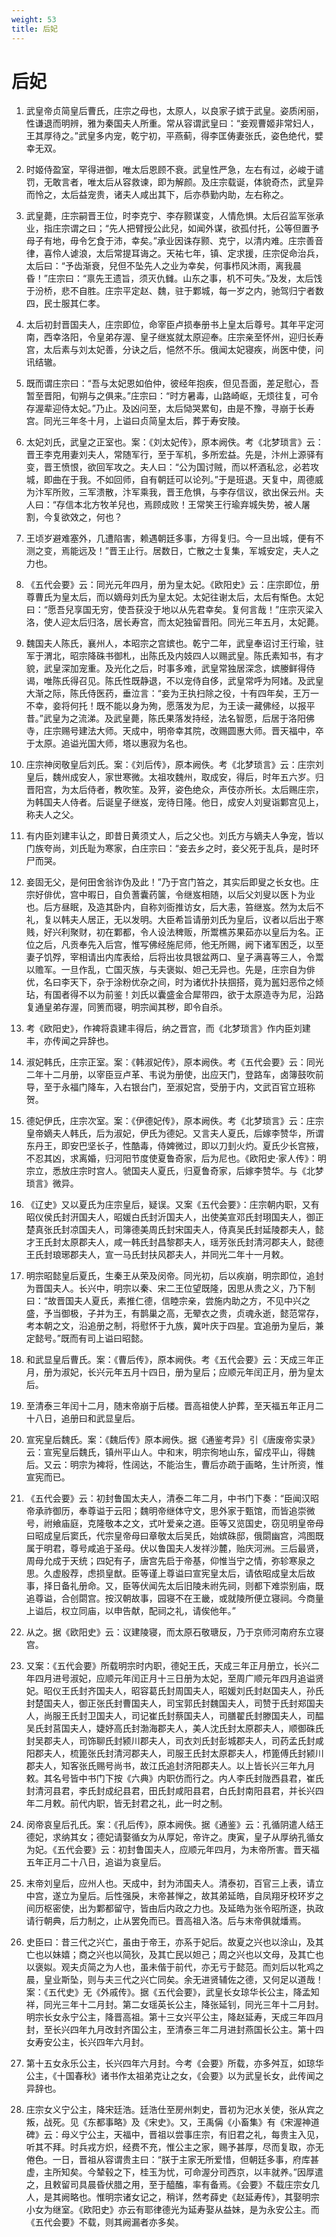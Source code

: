 ```yaml
---
weight: 53
title: 后妃
---
```


# 后妃

1. <span id="后妃-1"></span>
武皇帝贞简皇后曹氏，庄宗之母也，太原人，以良家子嫔于武皇。姿质闲丽，性谦退而明辨，雅为秦国夫人所重。常从容谓武皇曰：“妾观曹姬非常妇人，王其厚待之。”武皇多内宠，乾宁初，平燕蓟，得李匡俦妻张氏，姿色绝代，嬖幸无双。

2. <span id="后妃-2"></span>
时姬侍盈室，罕得进御，唯太后恩顾不衰。武皇性严急，左右有过，必峻于谴罚，无敢言者，唯太后从容救谏，即为解颜。及庄宗载诞，体貌奇杰，武皇异而怜之，太后益宠贵，诸夫人咸出其下，后亦恭勤内助，左右称之。

3. <span id="后妃-3"></span>
武皇薨，庄宗嗣晋王位，时李克宁、李存颢谋变，人情危惧。太后召监军张承业，指庄宗谓之曰；“先人把臂授公此兒，如闻外谋，欲孤付托，公等但置予母子有地，毋令乞食于沛，幸矣。”承业因诛存颢、克宁，以清内难。庄宗善音律，喜伶人谑浪，太后常提耳诲之。天祐七年，镇、定求援，庄宗促命治兵，太后曰：“予齿渐衰，兒但不坠先人之业为幸矣，何事栉风沐雨，离我晨昏！”庄宗曰：“禀先王遗旨，须灭仇雠。山东之事，机不可失。”及发，太后饯于汾桥，悲不自胜。庄宗平定赵、魏，驻于鄴城，每一岁之内，驰驾归宁者数四，民士服其仁孝。

4. <span id="后妃-4"></span>
太后初封晋国夫人，庄宗即位，命宰臣卢损奉册书上皇太后尊号。其年平定河南，西幸洛阳，令皇弟存渥、皇子继岌就太原迎奉。庄宗亲至怀州，迎归长寿宫，太后素与刘太妃善，分诀之后，悒然不乐。俄闻太妃寝疾，尚医中使，问讯结辙。

5. <span id="后妃-5"></span>
既而谓庄宗曰：“吾与太妃恩如伯仲，彼经年抱疾，但见吾面，差足慰心，吾暂至晋阳，旬朔与之俱来。”庄宗曰：“时方暑毒，山路崎岖，无烦往复，可令存渥辈迎侍太妃。”乃止。及凶问至，太后恸哭累旬，由是不豫，寻崩于长寿宫。同光三年冬十月，上谥曰贞简皇太后，葬于寿安陵。

6. <span id="后妃-6"></span>
太妃刘氏，武皇之正室也。案：《刘太妃传》，原本阙佚。考《北梦琐言》云：晋王李克用妻刘夫人，常随军行，至于军机，多所宏益。先是，汴州上源驿有变，晋王愤恨，欲回军攻之。夫人曰：“公为国讨贼，而以杯酒私忿，必若攻城，即曲在于我。不如回师，自有朝廷可以论列。”于是班退。天复中，周德威为汴军所败，三军溃散，汴军乘我，晋王危惧，与李存信议，欲出保云州。夫人曰：“存信本北方牧羊兒也，焉顾成败！王常笑王行瑜弃城失势，被人屠割，今复欲效之，何也？

7. <span id="后妃-7"></span>
王顷岁避难塞外，几遭陷害，赖遇朝廷多事，方得复归。今一旦出城，便有不测之变，焉能远及！”晋王止行。居数日，亡散之士复集，军城安定，夫人之力也。

8. <span id="后妃-8"></span>
《五代会要》云：同光元年四月，册为皇太妃。《欧阳史》云：庄宗即位，册尊曹氏为皇太后，而以嫡母刘氏为皇太妃。太妃往谢太后，太后有惭色。太妃曰：“愿吾兒享国无穷，使吾获没于地以从先君幸矣。复何言哉！”庄宗灭梁入洛，使人迎太后归洛，居长寿宫，而太妃独留晋阳。同光三年五月，太妃薨。

9. <span id="后妃-9"></span>
魏国夫人陈氏，襄州人，本昭宗之宫嫔也。乾宁二年，武皇奉诏讨王行瑜，驻军于渭北，昭宗降硃书御札，出陈氏及内妓四人以赐武皇。陈氏素知书，有才貌，武皇深加宠重。及光化之后，时事多难，武皇常独居深念，嫔媵鲜得侍谒，唯陈氏得召见。陈氏性既静退，不以宠侍自侈，武皇常呼为阿媎。及武皇大渐之际，陈氏侍医药，垂泣言：“妾为王执扫除之役，十有四年矣，王万一不幸，妾将何托！既不能以身为殉，愿落发为尼，为王读一藏佛经，以报平昔。”武皇为之流涕。及武皇薨，陈氏果落发持经，法名智愿，后居于洛阳佛寺，庄宗赐号建法大师。天成中，明帝幸其院，改赐圆惠大师。晋天福中，卒于太原。追谥光国大师，塔以惠寂为名也。

10. <span id="后妃-10"></span>
庄宗神闵敬皇后刘氏。案：《刘后传》，原本阙佚。考《北梦琐言》云：庄宗刘皇后，魏州成安人，家世寒微。太祖攻魏州，取成安，得后，时年五六岁。归晋阳宫，为太后侍者，教吹笙。及笄，姿色绝众，声伎亦所长。太后赐庄宗，为韩国夫人侍者。后诞皇子继岌，宠待日隆。他日，成安人刘叟诣鄴宫见上，称夫人之父。

11. <span id="后妃-11"></span>
有内臣刘建丰认之，即昔日黄须丈人，后之父也。刘氏方与嫡夫人争宠，皆以门族夸尚，刘氏耻为寒家，白庄宗曰：“妾去乡之时，妾父死于乱兵，是时环尸而哭。

12. <span id="后妃-12"></span>
妾固无父，是何田舍翁诈伪及此！”乃于宫门笞之，其实后即叟之长女也。庄宗好俳优，宫中暇日，自负蓍囊药箧，令继岌相随，以后父刘叟以医卜为业也。后方昼眠，及造其卧内，自称刘衙推访女，后大恚，笞继岌。然为太后不礼，复以韩夫人居正，无以发明。大臣希旨请册刘氏为皇后，议者以后出于寒贱，好兴利聚财，初在鄴都，令人设法稗贩，所鬻樵苏果茹亦以皇后为名。正位之后，凡贡奉先入后宫，惟写佛经施尼师，他无所赐，阙下诸军困乏，以至妻子饥殍，宰相请出内库表给，后将出妆具银盆两口、皇子满喜等三人，令鬻以赡军。一旦作乱，亡国灭族，与夫褒姒、妲己无异也。先是，庄宗自为俳优，名曰李天下，杂于涂粉优杂之间，时为诸优扑扶掴搭，竟为嚚妇恶伶之倾玷，有国者得不以为前鉴！刘氏以囊盛金合犀带四，欲于太原造寺为尼，沿路复通皇弟存渥，同箦而寝，明宗闻其秽，即令自杀。

13. <span id="后妃-13"></span>
考《欧阳史》，作裨将袁建丰得后，纳之晋宫，而《北梦琐言》作内臣刘建丰，亦传闻之异辞也。

14. <span id="后妃-14"></span>
淑妃韩氏，庄宗正室。案：《韩淑妃传》，原本阙佚。考《五代会要》云：同光二年十二月册，以宰臣豆卢革、韦说为册使，出应天门，登路车，卤簿鼓吹前导，至于永福门降车，入右银台门，至淑妃宫，受册于内，文武百官立班称贺。

15. <span id="后妃-15"></span>
德妃伊氏，庄宗次室。案：《伊德妃传》，原本阙佚。考《北梦琐言》云：庄宗皇帝嫡夫人韩氏，后为淑妃，伊氏为德妃。又言夫人夏氏，后嫁李赞华，所谓东丹王，即安巴坚长子，性酷毒，侍婢微过，即以刀刲火灼。夏氏少长宫掖，不忍其凶，求离婚，归河阳节度使夏鲁奇家，后为尼也。《欧阳史·家人传》：明宗立，悉放庄宗时宫人。虢国夫人夏氏，归夏鲁奇家，后嫁李赞华。与《北梦琐言》微异。

16. <span id="后妃-16"></span>
《辽史》又以夏氏为庄宗皇后，疑误。又案《五代会要》：庄宗朝内职，又有昭仪侯氏封汧国夫人，昭媛白氏封沂国夫人，出使美宣邓氏封珝国夫人，御正楚真张氏封凉国夫人，司簿德美周氏封宋国夫人，侍真吴氏封延陵郡夫人，懿才王氏封太原郡夫人，咸一韩氏封昌黎郡夫人，瑶芳张氏封清河郡夫人，懿德王氏封琅琊郡夫人，宣一马氏封扶风郡夫人，并同光二年十一月敕。

17. <span id="后妃-17"></span>
明宗昭懿皇后夏氏，生秦王从荣及闵帝。同光初，后以疾崩，明宗即位，追封为晋国夫人。长兴中，明宗以秦、宋二王位望既隆，因思从贵之义，乃下制曰：“故晋国夫人夏氏，素推仁德，信睦宗亲，尝施内助之方，不见中兴之盛，予当御极，子并为王，有鹊巢之高，无翚衣之贵，贞魂永逝，懿范常存，考本朝之文，沿追册之制，将慰怀于九族，冀叶庆于四星。宜追册为皇后，兼定懿号。”既而有司上谥曰昭懿。

18. <span id="后妃-18"></span>
和武显皇后曹氏。案：《曹后传》，原本阙佚。考《五代会要》云：天成三年正月，册为淑妃，长兴元年五月十四日，册为皇后；应顺元年闰正月，册为皇太后。

19. <span id="后妃-19"></span>
至清泰三年闰十二月，随末帝崩于后楼。晋高祖使人护葬，至天福五年正月二十八日，追册曰和武显皇后。

20. <span id="后妃-20"></span>
宣宪皇后魏氏。案：《魏后传》原本阙佚。据《通鉴考异》引《唐废帝实录》云：宣宪皇后魏氏，镇州平山人。中和末，明宗徇地山东，留戍平山，得魏后。又云：明宗为裨将，性阔达，不能治生，曹后亦疏于画略，生计所资，惟宣宪而已。

21. <span id="后妃-21"></span>
《五代会要》云：初封鲁国太夫人，清泰二年二月，中书门下奏：“臣闻汉昭帝承祚御历，奉尊谥于云阳；魏明帝继体守文，思外家于甄馆，而皆追崇微号，祔飨庙庭，克隆敬本之文，式叶爱亲之道。臣等又览国史，窃见明皇帝母曰昭成皇后窦氏，代宗皇帝母曰章敬太后吴氏，始嫔硃邸，俄閟幽宫，鸿图既属于明君，尊号咸追于圣母。伏以鲁国夫人发祥沙麓，贻庆河洲。三后最贤，周母允成于天统；四妃有子，唐宫先启于帝基，仰惟当宁之情，弥轸寒泉之思。久虚殷荐，虑损皇猷。臣等谨上尊谥曰宣宪皇太后，请依昭成皇太后故事，择日备礼册命。又，臣等伏闻先太后旧陵未祔先祠，则都下难崇别庙，既追尊谥，合创閟宫。按汉朝故事，园寝不在王畿，或就陵所便立寝祠。今商量上谥后，权立同庙，以申告献，配祠之礼，请俟他年。”

22. <span id="后妃-22"></span>
从之。据《欧阳史》云：议建陵寝，而太原石敬瑭反，乃于京师河南府东立寝宫。

23. <span id="后妃-23"></span>
又案：《五代会要》所载明宗时内职，德妃王氏，天成三年正月册立，长兴二年四月进号淑妃，应顺元年闰正月十三日册为太妃，至周广顺元年四月追谥贤妃。昭仪王氏封齐国夫人，昭容葛氏封周国夫人，昭媛刘氏封赵国夫人，孙氏封楚国夫人，御正张氏封曹国夫人，司宝郭氏封魏国夫人，司赞于氏封郑国夫人，尚服王氏封卫国夫人，司记崔氏封蔡国夫人，司膳翟氏封滕国夫人，司醖吴氏封莒国夫人，婕妤高氏封渤海郡夫人，美人沈氏封太原郡夫人，顺御硃氏封吴郡夫人，司饰聊氏封颍川郡夫人，司衣刘氏封彭城郡夫人，司药孟氏封咸阳郡夫人，梳篦张氏封清河郡夫人，司服王氏封太原郡夫人，栉篦傅氏封颍川郡夫人，知客张氏赐号尚书，故江氏追封济阳郡夫人。以上皆长兴三年九月敕。其名号皆中书门下按《六典》内职仿而行之。内人李氏封陇西县君，崔氏封清河县君，李氏封成纪县君，田氏封咸阳县君，白氏封南阳县君，并长兴四年二月敕。前代内职，皆无封君之礼，此一时之制。

24. <span id="后妃-24"></span>
闵帝哀皇后孔氏。案：《孔后传》，原本阙佚。据《通鉴》云：孔循阴遣人结王德妃，求纳其女；德妃请娶循女为从厚妃，帝许之。庚寅，皇子从厚纳孔循女为妃。《五代会要》云：初封鲁国夫人，应顺元年四月，为末帝所害。晋天福五年正月二十八日，追谥为哀皇后。

25. <span id="后妃-25"></span>
末帝刘皇后，应州人也。天成中，封为沛国夫人。清泰初，百官三上表，请立中宫，遂立为皇后。后性强戾，末帝甚惮之，故其弟延皓，自凤翔牙校环岁之间历枢密使，出为鄴都留守，皆由后内政之力也。及延皓为张令昭所逐，执政请行朝典，后力制之，止从罢免而已。晋高祖入洛。后与末帝俱就燔焉。

26. <span id="后妃-26"></span>
史臣曰：昔三代之兴亡，虽由于帝王，亦系于妃后。故夏之兴也以涂山，及其亡也以妹嬉；商之兴也以简狄，及其亡民以妲己；周之兴也以文母，及其亡也以褒姒。观夫贞简之为人也，虽未偕于前代，亦无亏于懿范。而刘后以牝鸡之晨，皇业斯坠，则与夫三代之兴亡同矣。余无进贤辅佐之德，又何足以道哉！案：《五代史》无《外戚传》。据《五代会要》，武皇长女琼华长公主，降孟知祥，同光三年十二月封。第二女瑶英长公主，降张延钊，同光三年十二月封。明宗长女永宁公主，降晋高祖。第十三女兴平公主，降赵延寿，天成三年四月封，至长兴四年九月改封齐国公主，至清泰三年二月进封燕国长公主。第十四女寿安公主，长兴四年六月封。

27. <span id="后妃-27"></span>
第十五女永乐公主，长兴四年六月封。今考《会要》所载，亦多舛互，如琼华公主，《十国春秋》诸书作太祖弟克让之女，《会要》以为武皇长女，此传闻之异辞也。

28. <span id="后妃-28"></span>
庄宗女义宁公主，降宋廷浩。廷浩仕至房州刺史，晋初为汜水关使，张从宾之叛，战死。见《东都事略》及《宋史》。又，王禹偁《小畜集》有《宋渥神道碑》云：母义宁公主，天福中，晋祖以尝事庄宗，有旧君之礼，每贵主入见，听其不拜。时兵戎方炽，经费不充，惟公主之家，赐予甚厚，尽而复取，亦无倦色。一日，晋祖从容谓贵主曰：“朕于主家无所爱惜，但朝廷多事，府库甚虚，主所知矣。今辇毂之下，桂玉为忧，可命渥分司西京，以丰就养。”因厚遣之，且敕留司具晨昏伏腊之用，至于醯醢，率有备焉。《会要》不载庄宗女几人，是其阙略也。惟明宗诸女记之，稍详，然考薛史《赵延寿传》，其娶明宗小女为继室。《欧阳史》亦云有耶律德光为延寿娶从益妹，是为永安公主。而《五代会要》不载，则其阙漏者亦多矣。
